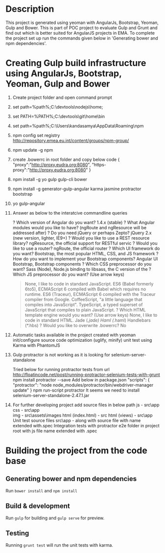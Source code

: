 # Description
This project is generated using yeoman with AngularJs, Bootstrap, Yeoman, Gulp and Bower. This is part of POC project to evaluate Gulp and Grunt and find out which is better suited for AngularJS projects in EMA.
To complete the project set up run the commands given below in 'Generating bower and npm dependencies'.

# Creating Gulp build infrastructure using AngularJs, Bootstrap, Yeoman, Gulp and Bower

1. Create project folder and open command prompt
2. set path=%path%;C:\devtools\nodejs\home;
3. set PATH=%PATH%;C:\devtools\git\home\bin
4. set path=%path%;C:\Users\kandasamya\AppData\Roaming\npm
5. npm config set registry http://repository.emea.eu.int/content/groups/npm-group/ 
6. npm update -g npm
7. create .bowerrc in root folder and copy below code
	{
	"proxy":"http://proxy.eudra.org:8080",
	"https-proxy":"http://proxy.eudra.org:8080"
	}
8. npm install -g yo gulp gulp-cli bower
9. npm install -g generator-gulp-angular karma jasmine protractor bootstrap
10. yo gulp-angular
11. Answer as below to the interatcive commandline queries 

	? Which version of Angular do you want? 1.4.x (stable)
	? What Angular modules would you like to have? (ngRoute and ngResource will be addressed after)
	? Do you need jQuery or perhaps Zepto? jQuery 2.x (new version, lighter, IE9+)
	? Would you like to use a REST resource library? ngResource, the official support for RESTful servic
	? Would you like to use a router? ngRoute, the official router
	? Which UI framework do you want? Bootstrap, the most popular HTML, CSS, and JS framework
	? How do you want to implement your Bootstrap components? Angular UI Bootstrap, Bootstrap components
	? Which CSS preprocessor do you want? Sass (Node), Node.js binding to libsass, the C version of the
	? Which JS preprocessor do you want? (Use arrow keys)
	> None, I like to code in standard JavaScript.
	  ES6 (Babel formerly 6to5), ECMAScript 6 compiled with Babel which requires no runtime.
	  ES6 (Traceur), ECMAScript 6 compiled with the Traceur compiler from Google.
	  CoffeeScript, "a little language that compiles into JavaScript".
	  TypeScript, a typed superset of JavaScript that compiles to plain JavaScript.
	  ? Which HTML template engine would you want? (Use arrow keys)
	> None, I like to code in standard HTML.
	  Jade (*.jade)
	  Haml (*.haml)
	  Handlebars (*.hbs)
	? Would you like to overwrite .bowerrc? No

12. Automatic tasks available in the project created with yeoman
	init/configure
	source code optimization (uglify, minify)
	unit test using Karma with PhantomJS
	
13. Gulp protractor is not working as it is looking for selenium-server-standalone

    Tried below for running protractor tests from url http://floatincode.net/post/running-protractor-selenium-tests-with-grunt
	npm install protractor --save
	Add below in package.json
	"scripts": {
		"protractor": "node node_modules/protractor/bin/webdriver-manager update"
	}
	npm run-script protractor
	It seems we need to install selenium-server-standalone-2.47.1.jar 
	
14. For further developing project add source files in below path
		js  - src\app\
		css - src\app\
		img - src\assets\images
		html (index.html) - src
		html (views) - src\app
	Unit test source files
		src\app - along with source file with name extended with.spec 
	Integration tests with protractor
		e2e folder in project root with js file name extended with .spec

		
# Building the project from the code base

## Generating bower and npm dependencies

Run `bower install` and `npm install`

## Build & development

Run `gulp` for building and `gulp serve` for preview.

## Testing

Running `grunt test` will run the unit tests with karma.

